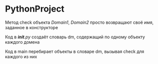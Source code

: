 # PythonProject
Метод check объекта *Domain1*, *Domain2* просто возвращают своё имя, заданное в конструкторе

Код в *__init__.py* создаёт словарь dm, содержащий по одному объекту каждого домена

Код в main перебирает объекты в словаре dm, вызывая check для каждого из них
